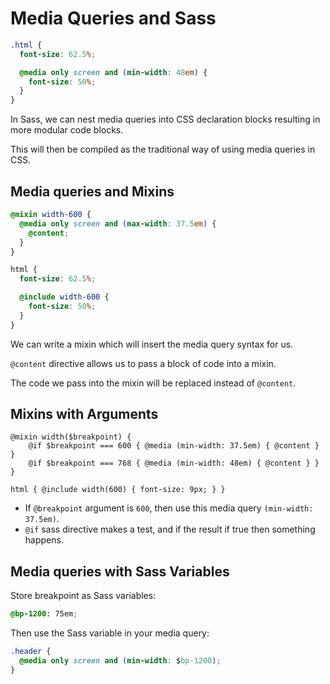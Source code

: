# Media Queries and Sass

```scss
.html {
  font-size: 62.5%;

  @media only screen and (min-width: 48em) {
    font-size: 50%;
  }
}
```

In Sass, we can nest media queries into CSS declaration blocks resulting in more modular code blocks.

This will then be compiled as the traditional way of using media queries in CSS.

## Media queries and Mixins

```scss
@mixin width-600 {
  @media only screen and (max-width: 37.5em) {
    @content;
  }
}

html {
  font-size: 62.5%;

  @include width-600 {
    font-size: 50%;
  }
}
```

We can write a mixin which will insert the media query syntax for us.

`@content` directive allows us to pass a block of code into a mixin.

The code we pass into the mixin will be replaced instead of `@content`.

## Mixins with Arguments

```
@mixin width($breakpoint) {
    @if $breakpoint === 600 { @media (min-width: 37.5em) { @content } }
    @if $breakpoint === 768 { @media (min-width: 48em) { @content } }
}

html { @include width(600) { font-size: 9px; } }
```

- If `@breakpoint` argument is `600`, then use this media query `(min-width: 37.5em)`.
- `@if` sass directive makes a test, and if the result if true then something happens.

## Media queries with Sass Variables

Store breakpoint as Sass variables:

```css
@bp-1200: 75em;
```

Then use the Sass variable in your media query:

```css
.header {
  @media only screen and (min-width: $bp-1200);
}
```
